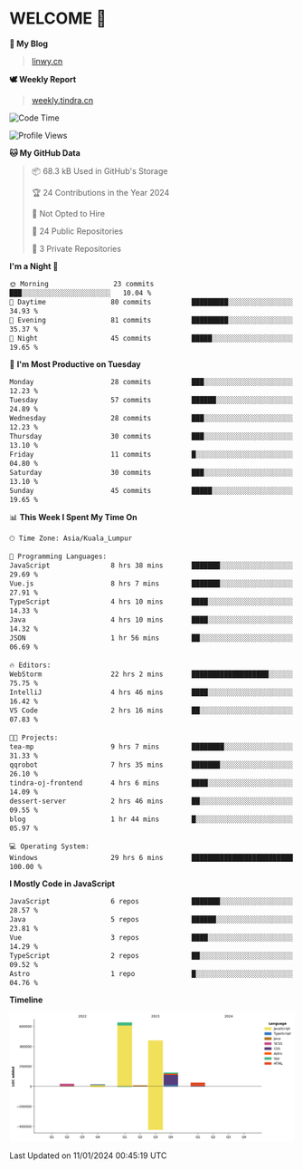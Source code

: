 # WELCOME 👋

**🐶 My Blog**
> [linwy.cn](linwy.cn)

**🕊️ Weekly Report**
> [weekly.tindra.cn](weekly.tindra.cn)
<!--START_SECTION:waka-->
![Code Time](http://img.shields.io/badge/Code%20Time-776%20hrs%2059%20mins-blue)

![Profile Views](http://img.shields.io/badge/Profile%20Views-0-blue)

**🐱 My GitHub Data** 

> 📦 68.3 kB Used in GitHub's Storage 
 > 
> 🏆 24 Contributions in the Year 2024
 > 
> 🚫 Not Opted to Hire
 > 
> 📜 24 Public Repositories 
 > 
> 🔑 3 Private Repositories 
 > 
**I'm a Night 🦉** 

```text
🌞 Morning                23 commits          ███░░░░░░░░░░░░░░░░░░░░░░   10.04 % 
🌆 Daytime                80 commits          █████████░░░░░░░░░░░░░░░░   34.93 % 
🌃 Evening                81 commits          █████████░░░░░░░░░░░░░░░░   35.37 % 
🌙 Night                  45 commits          █████░░░░░░░░░░░░░░░░░░░░   19.65 % 
```
📅 **I'm Most Productive on Tuesday** 

```text
Monday                   28 commits          ███░░░░░░░░░░░░░░░░░░░░░░   12.23 % 
Tuesday                  57 commits          ██████░░░░░░░░░░░░░░░░░░░   24.89 % 
Wednesday                28 commits          ███░░░░░░░░░░░░░░░░░░░░░░   12.23 % 
Thursday                 30 commits          ███░░░░░░░░░░░░░░░░░░░░░░   13.10 % 
Friday                   11 commits          █░░░░░░░░░░░░░░░░░░░░░░░░   04.80 % 
Saturday                 30 commits          ███░░░░░░░░░░░░░░░░░░░░░░   13.10 % 
Sunday                   45 commits          █████░░░░░░░░░░░░░░░░░░░░   19.65 % 
```


📊 **This Week I Spent My Time On** 

```text
🕑︎ Time Zone: Asia/Kuala_Lumpur

💬 Programming Languages: 
JavaScript               8 hrs 38 mins       ███████░░░░░░░░░░░░░░░░░░   29.69 % 
Vue.js                   8 hrs 7 mins        ███████░░░░░░░░░░░░░░░░░░   27.91 % 
TypeScript               4 hrs 10 mins       ████░░░░░░░░░░░░░░░░░░░░░   14.33 % 
Java                     4 hrs 10 mins       ████░░░░░░░░░░░░░░░░░░░░░   14.32 % 
JSON                     1 hr 56 mins        ██░░░░░░░░░░░░░░░░░░░░░░░   06.69 % 

🔥 Editors: 
WebStorm                 22 hrs 2 mins       ███████████████████░░░░░░   75.75 % 
IntelliJ                 4 hrs 46 mins       ████░░░░░░░░░░░░░░░░░░░░░   16.42 % 
VS Code                  2 hrs 16 mins       ██░░░░░░░░░░░░░░░░░░░░░░░   07.83 % 

🐱‍💻 Projects: 
tea-mp                   9 hrs 7 mins        ████████░░░░░░░░░░░░░░░░░   31.33 % 
qqrobot                  7 hrs 35 mins       ███████░░░░░░░░░░░░░░░░░░   26.10 % 
tindra-oj-frontend       4 hrs 6 mins        ████░░░░░░░░░░░░░░░░░░░░░   14.09 % 
dessert-server           2 hrs 46 mins       ██░░░░░░░░░░░░░░░░░░░░░░░   09.55 % 
blog                     1 hr 44 mins        █░░░░░░░░░░░░░░░░░░░░░░░░   05.97 % 

💻 Operating System: 
Windows                  29 hrs 6 mins       █████████████████████████   100.00 % 
```

**I Mostly Code in JavaScript** 

```text
JavaScript               6 repos             ███████░░░░░░░░░░░░░░░░░░   28.57 % 
Java                     5 repos             ██████░░░░░░░░░░░░░░░░░░░   23.81 % 
Vue                      3 repos             ████░░░░░░░░░░░░░░░░░░░░░   14.29 % 
TypeScript               2 repos             ██░░░░░░░░░░░░░░░░░░░░░░░   09.52 % 
Astro                    1 repo              █░░░░░░░░░░░░░░░░░░░░░░░░   04.76 % 
```



**Timeline**

![Lines of Code chart](https://raw.githubusercontent.com/rieraa/rieraa/main/assets/bar_graph.png)


 Last Updated on 11/01/2024 00:45:19 UTC
<!--END_SECTION:waka-->
